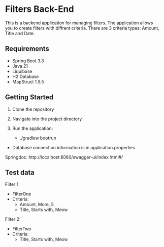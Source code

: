 # Filters Back-End

This is a backend application for managing filters. The application allows you to create filters with diffrent 
criteria. There are 3 criteria types: Amount, Title and Date.

## Requirements

- Spring Boot 3.3
- Java 21
- Liquibase
- H2 Database
- MapStruct 1.5.5

## Getting Started

1. Clone the repository

2. Navigate into the project directory

3. Run the application:
    - ./gradlew bootrun

* Database connection information is in application.properties

Springdoc: http://localhost:8080/swagger-ui/index.html#/

## Test data
Filter 1: 
   - FilterOne
   - Criteria:
     - Amount, More, 5
     - Title, Starts with, Meow


Filter 2:
   - FilterTwo
   - Criteria:
      - Title, Starts with, Meow

